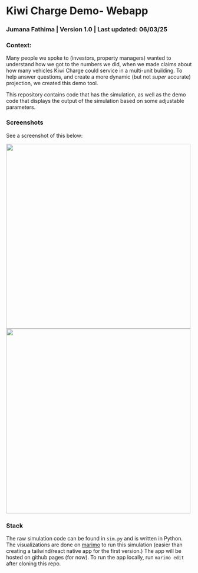 # Kiwi Charge Demo- Webapp

### Jumana Fathima | Version 1.0 | Last updated: 06/03/25

### Context:

Many people we spoke to (investors, property managers) wanted to understand how we got to the numbers we did, when we made claims about how many vehicles Kiwi Charge could service in a multi-unit building. To help answer questions, and create a more dynamic (but not _super_ accurate) projection, we created this demo tool.

This repository contains code that has the simulation, as well as the demo code that displays the output of the simulation based on some adjustable parameters.

### Screenshots 
See a screenshot of this below:

<img src="images/Screenshot 2025-06-04 at 2.39.58 PM.png" height=500 />
<img src="images/Screenshot 2025-06-04 at 2.39.36 PM.png" height=500/>

### Stack
The raw simulation code can be found in `sim.py` and is written in Python. The visualizations are done on [marimo](https://marimo.io/) to run this simulation (easier than creating a tailwind/react native app for the first version.) The app will be hosted on github pages (for now). To run the app locally, run `marimo edit` after cloning this repo.